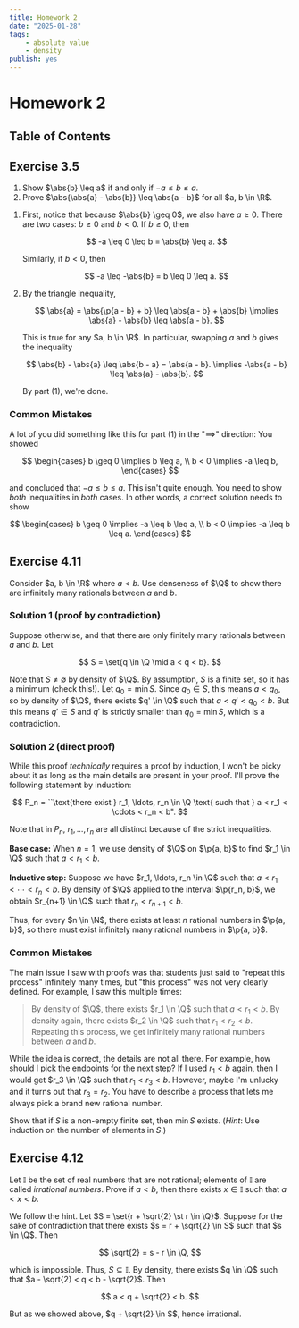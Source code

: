 ```yaml
---
title: Homework 2
date: "2025-01-28"
tags:
    - absolute value
    - density
publish: yes
---
```


# Homework 2

## Table of Contents

## Exercise 3.5

1. Show $\abs{b} \leq a$ if and only if $-a \leq b \leq a$.
2. Prove $\abs{\abs{a} - \abs{b}} \leq \abs{a - b}$ for all $a, b \in \R$.

<solution>

1. First, notice that because $\abs{b} \geq 0$, we also have $a \geq 0$. There are two cases: $b \geq 0$ and $b < 0$. If $b \geq 0$, then

    $$
    -a \leq 0 \leq b = \abs{b} \leq a.
    $$

    Similarly, if $b < 0$, then

    $$
    -a \leq -\abs{b} = b \leq 0 \leq a.
    $$

2. By the triangle inequality,

    $$
    \abs{a} = \abs{\p{a - b} + b} \leq \abs{a - b} + \abs{b}
    \implies \abs{a} - \abs{b} \leq \abs{a - b}.
    $$

    This is true for any $a, b \in \R$. In particular, swapping $a$ and $b$ gives the inequality

    $$
    \abs{b} - \abs{a} \leq \abs{b - a} = \abs{a - b}.
    \implies -\abs{a - b} \leq \abs{a} - \abs{b}.
    $$

    By part (1), we're done.

### Common Mistakes

A lot of you did something like this for part (1) in the "$\implies$" direction: You showed

$$
\begin{cases}
    b \geq 0 \implies b \leq a, \\
    b < 0 \implies -a \leq b,
\end{cases}
$$

and concluded that $-a \leq b \leq a$. This isn't quite enough. You need to show _both_ inequalities in _both_ cases. In other words, a correct solution needs to show

$$
\begin{cases}
    b \geq 0 \implies -a \leq b \leq a, \\
    b < 0 \implies -a \leq b \leq a.
\end{cases}
$$

</solution>

## Exercise 4.11

Consider $a, b \in \R$ where $a < b$. Use denseness of $\Q$ to show there are infinitely many rationals between $a$ and $b$.

<solution>

### Solution 1 (proof by contradiction)

Suppose otherwise, and that there are only finitely many rationals between $a$ and $b$. Let

$$
S = \set{q \in \Q \mid a < q < b}.
$$

Note that $S \neq \emptyset$ by density of $\Q$. By assumption, $S$ is a finite set, so it has a minimum (check this!). Let $q_0 = \min S$. Since $q_0 \in S$, this means $a < q_0$, so by density of $\Q$, there exists $q' \in \Q$ such that $a < q' < q_0 < b$. But this means $q' \in S$ and $q'$ is strictly smaller than $q_0 = \min S$, which is a contradiction.

### Solution 2 (direct proof)

While this proof _technically_ requires a proof by induction, I won't be picky about it as long as the main details are present in your proof. I'll prove the following statement by induction:

$$
P_n = ``\text{there exist } r_1, \ldots, r_n \in \Q \text{ such that } a < r_1 < \cdots < r_n < b".
$$

Note that in $P_n$, $r_1, \ldots, r_n$ are all distinct because of the strict inequalities.

**Base case:** When $n = 1$, we use density of $\Q$ on $\p{a, b}$ to find $r_1 \in \Q$ such that $a < r_1 < b$.

**Inductive step:** Suppose we have $r_1, \ldots, r_n \in \Q$ such that $a < r_1 < \cdots < r_n < b$. By density of $\Q$ applied to the interval $\p{r_n, b}$, we obtain $r_{n+1} \in \Q$ such that $r_n < r_{n+1} < b$.

Thus, for every $n \in \N$, there exists at least $n$ rational numbers in $\p{a, b}$, so there must exist infinitely many rational numbers in $\p{a, b}$.

### Common Mistakes

The main issue I saw with proofs was that students just said to "repeat this process" infinitely many times, but "this process" was not very clearly defined. For example, I saw this multiple times:

> By density of $\Q$, there exists $r_1 \in \Q$ such that $a < r_1 < b$. By density again, there exists $r_2 \in \Q$ such that $r_1 < r_2 < b$. Repeating this process, we get infinitely many rational numbers between $a$ and $b$.

While the idea is correct, the details are not all there. For example, how should I pick the endpoints for the next step? If I used $r_1 < b$ again, then I would get $r_3 \in \Q$ such that $r_1 < r_3 < b$. However, maybe I'm unlucky and it turns out that $r_3 = r_2$. You have to describe a process that lets me always pick a brand new rational number.

</solution>

<exercise>

Show that if $S$ is a non-empty finite set, then $\min S$ exists. (_Hint_: Use induction on the number of elements in $S$.)

</exercise>

## Exercise 4.12

Let $\mathbb{I}$ be the set of real numbers that are not rational; elements of $\mathbb{I}$ are called _irrational numbers_. Prove if $a < b$, then there exists $x \in \mathbb{I}$ such that $a < x < b$.

<solution>

We follow the hint. Let $S = \set{r + \sqrt{2} \st r \in \Q}$. Suppose for the sake of contradiction that there exists $s = r + \sqrt{2} \in S$ such that $s \in \Q$. Then

$$
\sqrt{2} = s - r \in \Q,
$$

which is impossible. Thus, $S \subseteq \mathbb{I}$. By density, there exists $q \in \Q$ such that $a - \sqrt{2} < q < b - \sqrt{2}$. Then

$$
a < q + \sqrt{2} < b.
$$

But as we showed above, $q + \sqrt{2} \in S$, hence irrational.

</solution>
